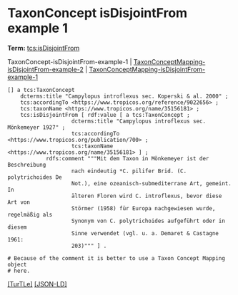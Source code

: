 # TaxonConcept isDisjointFrom example 1


**Term:** [tcs:isDisjointFrom](/terms/#tcs_isdisjointfrom)

TaxonConcept-isDisjointFrom-example-1 | [TaxonConceptMapping-isDisjointFrom-example-2](./TaxonConceptMapping-isDisjointFrom-example-2.html) | [TaxonConceptMapping-isDisjointFrom-example-1](./TaxonConceptMapping-isDisjointFrom-example-1.html)
```turtle
[] a tcs:TaxonConcept 
    dcterms:title "Campylopus introflexus sec. Koperski & al. 2000" ; 
    tcs:accordingTo <https://www.tropicos.org/reference/9022656> ;
    tcs:taxonName <https://www.tropicos.org/name/35156181> ;
    tcs:isDisjointFrom [ rdf:value [ a tcs:TaxonConcept ;
                    dcterms:title "Campylopus introflexus sec. Mönkemeyer 1927" ;
                    tcs:accordingTo <https://www.tropicos.org/publication/700> ;
                    tcs:taxonName <https://www.tropicos.org/name/35156181> ] ;
            rdfs:comment """Mit dem Taxon in Mönkemeyer ist der Beschreibung 
                    nach eindeutig *C. pilifer Brid. (C. polytrichoides De 
                    Not.), eine ozeanisch-submediterrane Art, gemeint. In 
                    älteren Floren wird C. introflexus, bevor diese Art von 
                    Störmer (1958) für Europa nachgewiesen wurde, regelmäßig als 
                    Synonym von C. polytrichoides aufgeführt oder in diesem 
                    Sinne verwendet (vgl. u. a. Demaret & Castagne 1961: 
                    203)""" ] .

# Because of the comment it is better to use a Taxon Concept Mapping object
# here.
```

[&#91;TurTLe&#93;](https://github.com/tdwg/tcs2/blob/master/examples/TaxonConcept-isDisjointFrom-example-1.ttl)&nbsp;[&#91;JSON-LD&#93;](https://github.com/tdwg/tcs2/blob/master/examples/TaxonConcept-isDisjointFrom-example-1.jsonld)

